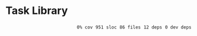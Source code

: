 # Task Library


<p align="right">
    <code>0% cov</code>&nbsp;
    <code>951 sloc</code>&nbsp;
    <code>86 files</code>&nbsp;
    <code>12 deps</code>&nbsp;
    <code>0 dev deps</code>
</p>



<!-- START doctoc -->
<!-- END doctoc -->
